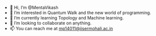 - 👋 Hi, I’m @MentaVikash
- 👀 I’m interested in Quantum Walk and the new world of programming.
- 🌱 I’m currently learning Topology and Machine learning.
- 💞️ I’m looking to collaborate on anything.
- 📫 You can reach me at mp14011@iisermohali.ac.in

<!---
MentaVikash/MentaVikash is a ✨ special ✨ repository because its `README.md` (this file) appears on your GitHub profile.
You can click the Preview link to take a look at your changes.
--->

